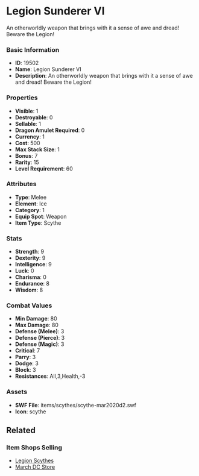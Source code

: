 # Legion Sunderer VI

An otherworldly weapon that brings with it a sense of awe and dread! Beware the Legion!

### Basic Information

- **ID**: 19502
- **Name**: Legion Sunderer VI
- **Description**: An otherworldly weapon that brings with it a sense of awe and dread! Beware the Legion!

### Properties

- **Visible**: 1
- **Destroyable**: 0
- **Sellable**: 1
- **Dragon Amulet Required**: 0
- **Currency**: 1
- **Cost**: 500
- **Max Stack Size**: 1
- **Bonus**: 7
- **Rarity**: 15
- **Level Requirement**: 60

### Attributes

- **Type**: Melee
- **Element**: Ice
- **Category**: 1
- **Equip Spot**: Weapon
- **Item Type**: Scythe

### Stats

- **Strength**: 9
- **Dexterity**: 9
- **Intelligence**: 9
- **Luck**: 0
- **Charisma**: 0
- **Endurance**: 8
- **Wisdom**: 8

### Combat Values

- **Min Damage**: 80
- **Max Damage**: 80
- **Defense (Melee)**: 3
- **Defense (Pierce)**: 3
- **Defense (Magic)**: 3
- **Critical**: 7
- **Parry**: 3
- **Dodge**: 3
- **Block**: 3
- **Resistances**: All,3,Health,-3

### Assets

- **SWF File**: items/scythes/scythe-mar2020d2.swf
- **Icon**: scythe

## Related

### Item Shops Selling

- [Legion Scythes](../item-shops/659-legion-scythes.md)
- [March DC Store](../item-shops/701-march-dc-store.md)

